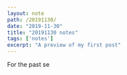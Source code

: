 ```yaml
---
layout: note
path: /20191130/
date: "2019-11-30"
title: "20191130 notes"
tags: ['notes']
excerpt: "A preview of my first post"
---
```


For the past se
